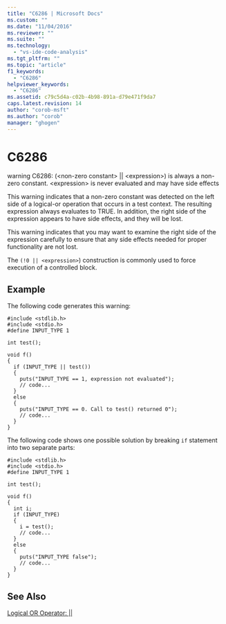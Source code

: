 ```yaml
---
title: "C6286 | Microsoft Docs"
ms.custom: ""
ms.date: "11/04/2016"
ms.reviewer: ""
ms.suite: ""
ms.technology: 
  - "vs-ide-code-analysis"
ms.tgt_pltfrm: ""
ms.topic: "article"
f1_keywords: 
  - "C6286"
helpviewer_keywords: 
  - "C6286"
ms.assetid: c79c5d4a-c02b-4b98-891a-d79e471f9da7
caps.latest.revision: 14
author: "corob-msft"
ms.author: "corob"
manager: "ghogen"
---
```

# C6286
warning C6286: (\<non-zero constant> &#124;&#124; \<expression>) is always a non-zero constant. \<expression> is never evaluated and may have side effects  
  
 This warning indicates that a non-zero constant was detected on the left side of a logical-or operation that occurs in a test context. The resulting expression always evaluates to TRUE. In addition, the right side of the expression appears to have side effects, and they will be lost.  
  
 This warning indicates that you may want to examine the right side of the expression carefully to ensure that any side effects needed for proper functionality are not lost.  
  
 The `(!0 || <expression>`) construction is commonly used to force execution of a controlled block.  
  
## Example  
 The following code generates this warning:  
  
```  
#include <stdlib.h>  
#include <stdio.h>  
#define INPUT_TYPE 1   
  
int test();  
  
void f()  
{  
  if (INPUT_TYPE || test())   
  {  
    puts("INPUT_TYPE == 1, expression not evaluated");  
    // code...  
  }  
  else  
  {  
    puts("INPUT_TYPE == 0. Call to test() returned 0");  
    // code...  
  }  
}  
```  
  
 The following code shows one possible solution by breaking `if` statement into two separate parts:  
  
```  
#include <stdlib.h>  
#include <stdio.h>  
#define INPUT_TYPE 1   
  
int test();  
  
void f()  
{  
  int i;  
  if (INPUT_TYPE)   
  {  
    i = test();  
    // code...  
  }  
  else  
  {  
    puts("INPUT_TYPE false");  
    // code...  
  }  
}  
```  
  
## See Also  
 [Logical OR Operator: &#124;&#124;](http://msdn.microsoft.com/Library/31837c99-2655-4bf3-8ded-f13b7a9dc533)